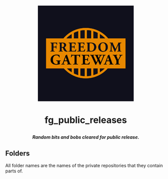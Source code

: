 <p align="center"><img src="https://raw.githubusercontent.com/freedomgateway/fg_branding/master/fg_logo_gold.jpg" alt="drawing" width="300"/></p>

# <p align="center"><b>fg_public_releases</b></p>
<p align="center"><b><i>Random bits and bobs cleared for public release.</i></b></p>

## Folders
All folder names are the names of the private repositories that they contain parts of.
